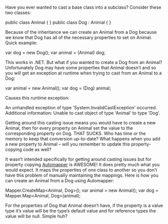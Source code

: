 
Have you ever wanted to cast a base class into a subclass? Consider these two classes:

public class Animal { } public class Dog : Animal { }

Because of the inheritance we can create an Animal from a Dog because we know that Dog has all of the necessary properties to set on Animal. Quick example:

var dog = new Dog(); var animal = (Animal) dog;

This works in .NET. But what if you wanted to create a Dog from an Animal? Unfortunately Dog may have some properties that Animal doesn’t and so you will get an exception at runtime when trying to cast from an Animal to a Dog:

var animal = new Animal(); var dog = (Dog) animal;

Causes this runtime exception:

An unhandled exception of type 'System.InvalidCastException' occurred. Additional information: Unable to cast object of type 'Animal' to type 'Dog'.

Getting around this casting issue means you would have to create a new Animal, then for every property on Animal set the value to the corresponding property on Dog. THAT SUCKS. Who has time or the memory to keep that conversion up-to-date? What happens when you add a new property to Animal – will you remember to update this property-copying code as well?

It wasn’t intended specifically for getting around casting issues but for property copying [Automapper](https://github.com/AutoMapper/AutoMapper) is AWESOME! It does pretty much what you would expect. It maps the properties of one class to another so you don’t have this problem of manually maintaining the mappings. Here is how you can create an Animal from a Dog using Automapper:

Mapper.CreateMap<Animal, Dog>(); var animal = new Animal(); var dog = Mapper.Map<Animal, Dog>(animal);

For the properties of Dog that Animal doesn’t have, if the property is a value type it’s value will be the type’s default value and for reference types the value will be null. Simple huh?


